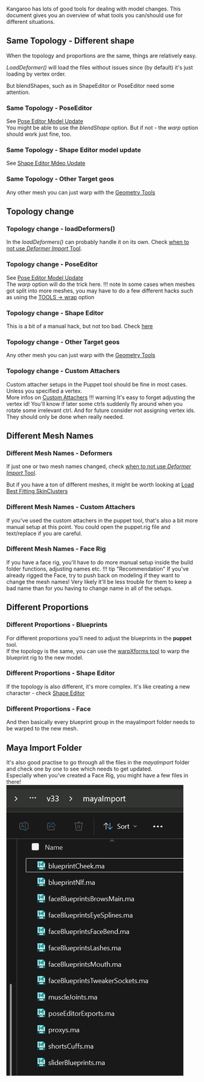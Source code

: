 Kangaroo has lots of good tools for dealing with model changes. This document gives you an overview of what tools you
can/should use for different situations. 


## Same Topology - Different shape
When the topology and proportions are the same, things are relatively easy.

*LoadDeformer()* will load the files without issues since (by default) it's just loading by vertex order.

But blendShapes, such as in ShapeEditor or PoseEditor need some attention.
### Same Topology - PoseEditor
See [Pose Editor Model Update](body/poseEditor2.md#model-change)  
You might be able to use the *blendShape* option. But if not - the *warp* option should work just fine, too.
### Same Topology - Shape Editor model update
See [Shape Editor Mdeo Update](face/shapeEditor1.md#meshes---model-change)
### Same Topology - Other Target geos 
Any other mesh you can just warp with the [Geometry Tools](tools/toolsGeometry.md#warp-poses)


## Topology change
### Topology change - loadDeformers()
In the *loadDeformers()* can probably handle it on its own. Check [when to not use *Deformer Import* Tool](tools/toolsDeformerImport.md#when-to-not-use-it).


### Topology change - PoseEditor
See [Pose Editor Model Update](body/poseEditor2.md#model-change)  
The *warp* option will do the trick here. 
!!! note
    In some cases when meshes got split into more meshes, you may have to do a few different hacks such as using the
    [TOOLS -> wrap](body/poseEditor2.md#warp) option 

### Topology change - Shape Editor
This is a bit of a manual hack, but not too bad. Check [here](face/shapeEditor1.md#different-topology)  

### Topology change - Other Target geos 
Any other mesh you can just warp with the [Geometry Tools](tools/toolsGeometry.md#warp-poses)

### Topology change - Custom Attachers 
Custom attacher setups in the Puppet tool should be fine in most cases. Unless you specified a vertex.  
More infos on [Custom Attachers](puppet/puppetGeneral.md#attachers)
!!! warning
    It's easy to forget adjusting the vertex id! You'll know if later some ctrls suddenly fly around when you rotate some irrelevant ctrl.
    And for future consider not assigning vertex ids. They should only be done when really needed.



## Different Mesh Names
### Different Mesh Names - Deformers
If just one or two mesh names changed, check [when to not use *Deformer Import* Tool](tools/toolsDeformerImport.md#when-to-not-use-it).

But if you have a ton of different meshes, it might be worth looking at [Load Best Fitting SkinClusters](tools/toolsDeformerImport.md#load-best-fitting-skinclusters)

### Different Mesh Names - Custom Attachers
If you've used the custom attachers in the puppet tool, that's also a bit more manual setup at this point. 
You could open the puppet.rig file and text/replace if you are careful.

### Different Mesh Names - Face Rig
If you have a face rig, you'll have to do more manual setup inside the build folder functions, adjusting names etc.
!!! tip "Recommendation"
    If you've already rigged the Face, try to push back on modeling if they want to change the mesh names! Very likely it'll be less trouble
    for them to keep a bad name than for you having to change name in all of the setups.
 




## Different Proportions
### Different Proportions - Blueprints
For different proportions you'll need to adjust the blueprints in the **puppet** tool.  
If the topology is the same, you can use the [warpXforms tool](tools/toolsGeometry.md#warp-xforms) to 
warp the blueprint rig to the new model.

### Different Proportions - Shape Editor
If the topology is also different, it's more complex. It's like creating a new character - check [Shape Editor](face/shapeEditor2.md#transfer-to-new-character)

### Different Proportions - Face
And then basically every blueprint group in the mayaImport folder needs to be warped to the new mesh.


## Maya Import Folder
It's also good practise to go through all the files in the *mayaImport* folder and check one by one to see which needs to get updated.  
Especially when you've created a Face Rig, you might have a few files in there!  
![Alt text](images/modelChange_mayaImport.jpg)


